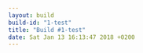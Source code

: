 ```yaml
---
layout: build
build-id: "1-test"
title: "Build #1-test"
date: Sat Jan 13 16:13:47 2018 +0200
---
```


